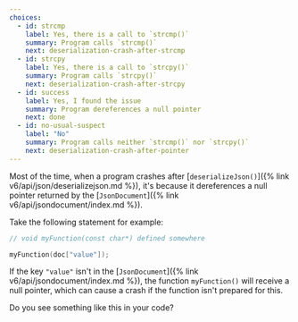 ```yaml
---
choices:
  - id: strcmp
    label: Yes, there is a call to `strcmp()`
    summary: Program calls `strcmp()`
    next: deserialization-crash-after-strcmp
  - id: strcpy
    label: Yes, there is a call to `strcpy()`
    summary: Program calls `strcpy()`
    next: deserialization-crash-after-strcpy
  - id: success
    label: Yes, I found the issue
    summary: Program dereferences a null pointer
    next: done
  - id: no-usual-suspect
    label: "No"
    summary: Program calls neither `strcmp()` nor `strcpy()`
    next: deserialization-crash-after-pointer
---
```


Most of the time, when a program crashes after [`deserializeJson()`]({% link v6/api/json/deserializejson.md %}), it's because it dereferences a null pointer returned by the [`JsonDocument`]({% link v6/api/jsondocument/index.md %}).

Take the following statement for example:

```c++
// void myFunction(const char*) defined somewhere

myFunction(doc["value"]);
```

If the key `"value"` isn't in the [`JsonDocument`]({% link v6/api/jsondocument/index.md %}), the function `myFunction()` will receive a null pointer, which can cause a crash if the function isn't prepared for this.

Do you see something like this in your code?